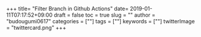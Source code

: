 +++
title= "Filter Branch in Github Actions"
date= 2019-01-11T07:17:52+09:00
draft = false
toc = true
slug = ""
author = "budougumi0617"
categories = [""]
tags = [""]
keywords = [""]
twitterImage = "twittercard.png"
+++

<!--more-->

